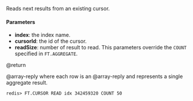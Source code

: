 Reads next results from an existing cursor.

#### Parameters

* **index**: the index name.
* **cursorId**: the id of the cursor.
* **readSize**: number of result to read. This parameters override the `COUNT` specified in `FT.AGGREGATE`.

@return

@array-reply where each row is an @array-reply and represents a single aggregate result.

```
redis> FT.CURSOR READ idx 342459320 COUNT 50
```